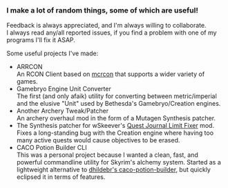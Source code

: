 ### I make a lot of random things, some of which are useful!  

Feedback is always appreciated, and I'm always willing to collaborate.  
I always read any/all reported issues, if you find a problem with one of my programs I'll fix it ASAP.  

Some useful projects I've made:
- ARRCON  
  An RCON Client based on [mcrcon](https://github.com/Tiiffi/mcrcon) that supports a wider variety of games.
- Gamebryo Engine Unit Converter  
  The first (and only afaik) utility for converting between metric/imperial and the elusive "Unit" used by Bethesda's Gamebryo/Creation engines.
- Another Archery Tweak/Patcher  
  An archery overhaul mod in the form of a Mutagen Synthesis patcher.
- The Synthesis patcher for wSkeever's [Quest Journal Limit Fixer](https://www.nexusmods.com/skyrimspecialedition/mods/56130) mod.  
  Fixes a long-standing bug with the Creation engine where having too many active quests would cause objectives to be erased.
- CACO Potion Builder CLI  
  This was a personal project because I wanted a clean, fast, and powerful commandline utility for Skyrim's alchemy system.
  Started as a lightweight alternative to [dhildebr's caco-potion-builder](https://github.com/dhildebr/caco-potion-builder), but quickly eclipsed it in terms of features.

  

